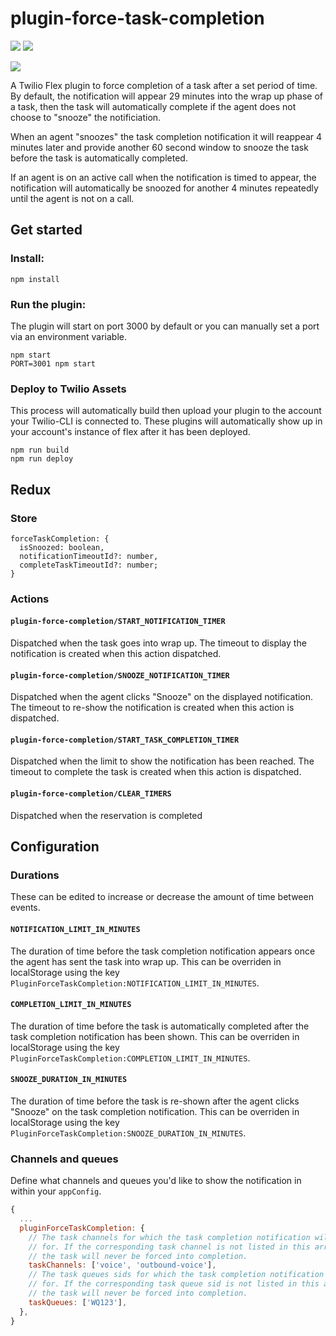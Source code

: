 # plugin-force-task-completion

<a href="https://codeclimate.com/repos/5de974a3490267727d004d3d/maintainability"><img src="https://api.codeclimate.com/v1/badges/17cff5e2dc4cbe247c19/maintainability" /></a>
<a href="https://codeclimate.com/repos/5de974a3490267727d004d3d/test_coverage"><img src="https://api.codeclimate.com/v1/badges/17cff5e2dc4cbe247c19/test_coverage" /></a>

![](https://media.giphy.com/media/8JW82ndaYfmNoYAekM/giphy.gif)

A Twilio Flex plugin to force completion of a task after a set period of time. By default, the notification will appear 29 minutes into the wrap up phase of a task, then the task will automatically complete if the agent does not choose to "snooze" the notificiation.

When an agent "snoozes" the task completion notification it will reappear 4 minutes later and provide another 60 second window to snooze the task before the task is automatically completed.

If an agent is on an active call when the notification is timed to appear, the notification will automatically be snoozed for another 4 minutes repeatedly until the agent is not on a call.

## Get started

### Install:

```
npm install
```

### Run the plugin:
The plugin will start on port 3000 by default or you can manually set a port via an environment variable.
```
npm start
PORT=3001 npm start
```

### Deploy to Twilio Assets

This process will automatically build then upload your plugin to the account your Twilio-CLI is connected to. These plugins will automatically show up in your account's instance of flex after it has been deployed.

```
npm run build
npm run deploy
```

## Redux

### Store

```
forceTaskCompletion: {
  isSnoozed: boolean,
  notificationTimeoutId?: number,
  completeTaskTimeoutId?: number;
}
```

### Actions

#### `plugin-force-completion/START_NOTIFICATION_TIMER`

Dispatched when the task goes into wrap up. The timeout to display the notification is created when this action dispatched.

#### `plugin-force-completion/SNOOZE_NOTIFICATION_TIMER`

Dispatched when the agent clicks "Snooze" on the displayed notification. The timeout to re-show the notification is created when this action is dispatched.

#### `plugin-force-completion/START_TASK_COMPLETION_TIMER`

Dispatched when the limit to show the notification has been reached. The timeout to complete the task is created when this action is dispatched.

#### `plugin-force-completion/CLEAR_TIMERS`

Dispatched when the reservation is completed

## Configuration

### Durations

These can be edited to increase or decrease the amount of time between events.

#### `NOTIFICATION_LIMIT_IN_MINUTES`

The duration of time before the task completion notification appears once the agent has sent the task into wrap up.
This can be overriden in localStorage using the key `PluginForceTaskCompletion:NOTIFICATION_LIMIT_IN_MINUTES`.

#### `COMPLETION_LIMIT_IN_MINUTES`

The duration of time before the task is automatically completed after the task completion notification has been shown.
This can be overriden in localStorage using the key `PluginForceTaskCompletion:COMPLETION_LIMIT_IN_MINUTES`.

#### `SNOOZE_DURATION_IN_MINUTES`

The duration of time before the task is re-shown after the agent clicks "Snooze" on the task completion notification.
This can be overriden in localStorage using the key `PluginForceTaskCompletion:SNOOZE_DURATION_IN_MINUTES`.

### Channels and queues

Define what channels and queues you'd like to show the notification in within your `appConfig`.

```js
{
  ...
  pluginForceTaskCompletion: {
    // The task channels for which the task completion notification will appear
    // for. If the corresponding task channel is not listed in this array then
    // the task will never be forced into completion.
    taskChannels: ['voice', 'outbound-voice'],
    // The task queues sids for which the task completion notification will appear
    // for. If the corresponding task queue sid is not listed in this array then
    // the task will never be forced into completion.
    taskQueues: ['WQ123'],
  },
}
```
